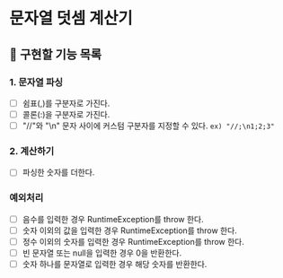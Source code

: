# 문자열 덧셈 계산기

## :wrench: 구현할 기능 목록

### 1. 문자열 파싱
  -[ ] 쉼표(,)를 구분자로 가진다.
  -[ ] 콜론(:)을 구분자로 가진다.
  -[ ] "//"와 "\n" 문자 사이에 커스텀 구분자를 지정할 수 있다. `ex) "//;\n1;2;3"`

### 2. 계산하기
  -[ ] 파싱한 숫자를 더한다.

### 예외처리
  -[ ] 음수를 입력한 경우 RuntimeException를 throw 한다.
  -[ ] 숫자 이외의 값을 입력한 경우 RuntimeException를 throw 한다.
  -[ ] 정수 이외의 숫자를 입력한 경우 RuntimeException를 throw 한다.
  -[ ] 빈 문자열 또는 null을 입력한 경우 0을 반환한다.
  -[ ] 숫자 하나를 문자열로 입력한 경우 해당 숫자를 반환한다.
